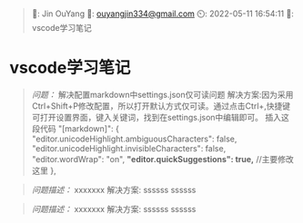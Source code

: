>🤵: Jin OuYang
:email:: ouyangjin334@gmail.com
:timer_clock:: 2022-05-11 16:54:11
:book:: vscode学习笔记

# vscode学习笔记

> *问题：* 解决配置markdown中settings.json仅可读问题
解决方案:因为采用Ctrl+Shift+P修改配置，所以打开默认方式仅可读。通过点击Ctrl+,快捷键可打开设置界面，键入关键词，找到在settings.json中编辑即可。
插入这段代码
"[markdown]": {
        "editor.unicodeHighlight.ambiguousCharacters": false,
        "editor.unicodeHighlight.invisibleCharacters": false,
        "editor.wordWrap": "on",
        **"editor.quickSuggestions": true,** //主要修改这里
    },

> *问题描述：* xxxxxxx
解决方案:
ssssss
ssssss

> *问题描述：* xxxxxxx
解决方案:
ssssss
ssssss
